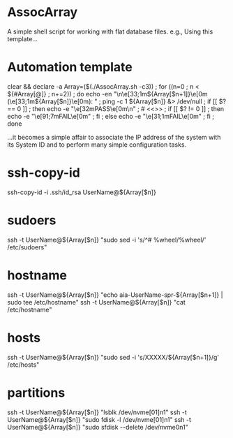 # AssocArray
A simple shell script for working with flat database files. e.g., Using this template...

# Automation template
clear && declare -a Array=($(./AssocArray.sh -c3)) ; for ((n=0 ; n < ${#Array[@]} ; n+=2)) ; do echo -en "\n\e[33;1m${Array[$n+1]}\e[0m (\e[33;1m${Array[$n]}\e[0m): " ; ping -c 1 ${Array[$n]} &> /dev/null ; if [[ $? == 0 ]] ; then echo -e "\e[32mPASS\e[0m\n" ; # <<<INSERT COMMAND HERE>>> ; if [[ $? != 0 ]] ; then echo -e "\e[91;7mFAIL\e[0m" ; fi ; else echo -e "\e[31;1mFAIL\e[0m" ; fi ; done

...it becomes a simple affair to associate the IP address of the system with its System ID and to perform many simple configuration tasks.

# ssh-copy-id
ssh-copy-id -i .ssh/id_rsa UserName@${Array[$n]}

# sudoers
ssh -t UserName@${Array[$n]} "sudo sed -i 's/^# %wheel/%wheel/' /etc/sudoers"

# hostname
ssh -t UserName@${Array[$n]} "echo aia-UserName-spr-${Array[$n+1]} | sudo tee /etc/hostname"
ssh -t UserName@${Array[$n]} "cat /etc/hostname"

# hosts
ssh -t UserName@${Array[$n]} "sudo sed -i 's/XXXXX/${Array[$n+1]}/g' /etc/hosts"

# partitions
ssh -t UserName@${Array[$n]} "lsblk /dev/nvme[01]n1"
ssh -t UserName@${Array[$n]} "sudo fdisk -l /dev/nvme[01]n1"
ssh -t UserName@${Array[$n]} "sudo sfdisk --delete /dev/nvme0n1"
